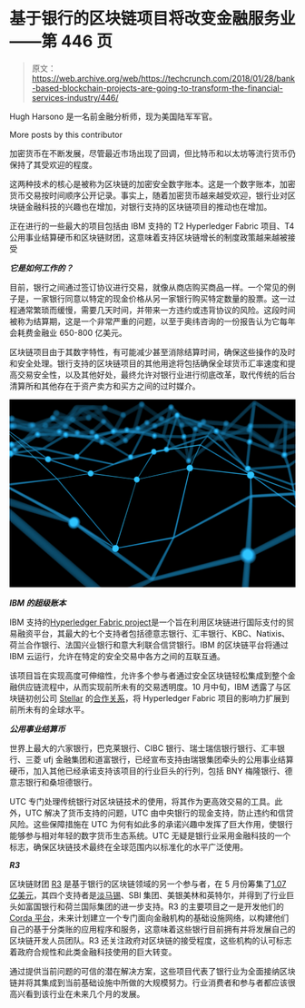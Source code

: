# 基于银行的区块链项目将改变金融服务业——第 446 页

> 原文：<https://web.archive.org/web/https://techcrunch.com/2018/01/28/bank-based-blockchain-projects-are-going-to-transform-the-financial-services-industry/446/>

Hugh Harsono 是一名前金融分析师，现为美国陆军军官。

More posts by this contributor

加密货币在不断发展，尽管最近市场出现了回调，但比特币和以太坊等流行货币仍保持了其受欢迎的程度。

这两种技术的核心是被称为区块链的加密安全数字账本。这是一个数字账本，加密货币交易按时间顺序公开记录。事实上，随着加密货币越来越受欢迎，银行业对区块链金融科技的兴趣也在增加，对银行支持的区块链项目的推动也在增加。

正在进行的一些最大的项目包括由 IBM 支持的 T2 Hyperledger Fabric 项目、T4 公用事业结算硬币和区块链财团，这意味着支持区块链增长的制度政策越来越被接受

***它是如何工作的？***

目前，银行之间通过签订协议进行交易，就像从商店购买商品一样。一个常见的例子是，一家银行同意以特定的现金价格从另一家银行购买特定数量的股票。这一过程通常繁琐而缓慢，需要几天时间，并带来一方违约或违背协议的风险。这段时间被称为结算期，这是一个非常严重的问题，以至于奥纬咨询的一份报告认为它每年会耗费金融业 650-800 亿美元。

区块链项目由于其数字特性，有可能减少甚至消除结算时间，确保这些操作的及时和安全处理。银行支持的区块链项目的其他用途将包括确保全球货币汇率速度和提高交易安全性，以及其他好处，最终允许对银行业进行彻底改革，取代传统的后台清算所和其他存在于资产卖方和买方之间的过时媒介。

![](img/1cda16053a8f2c55729e1205421744bd.png)

***IBM 的超级账本***

IBM 支持的[Hyperledger Fabric project](https://web.archive.org/web/20200317203525/https://www.ibm.com/blockchain/hyperledger-fabric-support.html)是一个旨在利用区块链进行国际支付的贸易融资平台，其最大的七个支持者包括德意志银行、汇丰银行、KBC、Natixis、荷兰合作银行、法国兴业银行和意大利联合信贷银行。IBM 的区块链平台将通过 IBM 云运行，允许在特定的安全交易中各方之间的互联互通。

该项目旨在实现高度可伸缩性，允许多个参与者通过安全区块链轻松集成到整个金融供应链流程中，从而实现前所未有的交易透明度。10 月中旬，IBM 透露了与区块链初创公司 [Stellar](https://web.archive.org/web/20200317203525/https://www.stellar.org/) 的[合作关系](https://web.archive.org/web/20200317203525/https://www.coindesk.com/ibms-stellar-move-tech-giant-use-lumen-cryptocurrency-payments-rail/)，将 Hyperledger Fabric 项目的影响力扩展到前所未有的全球水平。

***公用事业结算币***

世界上最大的六家银行，巴克莱银行、CIBC 银行、瑞士瑞信银行银行、汇丰银行、三菱 ufj 金融集团和道富银行，已经宣布支持由瑞银集团牵头的公用事业结算硬币，加入其他已经承诺支持该项目的行业巨头的行列，包括 BNY 梅隆银行、德意志银行和桑坦德银行。

UTC 专门处理传统银行对区块链技术的使用，将其作为更高效交易的工具。此外，UTC 解决了货币支持的问题，UTC 由中央银行的现金支持，防止违约和信贷风险。这些保障措施在 UTC 为何有如此多的承诺兴趣中发挥了巨大作用，使银行能够参与相对年轻的数字货币生态系统。UTC 无疑是银行业采用金融科技的一个标志，确保区块链技术最终在全球范围内以标准化的水平广泛使用。

***R3***

区块链财团 [R3](https://web.archive.org/web/20200317203525/https://www.r3.com/) 是基于银行的区块链领域的另一个参与者，在 5 月份筹集了[1.07 亿美元](https://web.archive.org/web/20200317203525/https://beta.techcrunch.com/2017/05/23/blockchain-consortium-r3-raises-107-million/)，其四个支持者是[淡马锡](https://web.archive.org/web/20200317203525/http://www.temasek.com.sg/)、SBI 集团、美银美林和英特尔，并得到了行业巨头如富国银行和荷兰国际集团的进一步支持。R3 的主要项目之一是开发他们的 [Corda 平台](https://web.archive.org/web/20200317203525/https://www.americanbanker.com/news/r3-makes-code-for-financial-agreements-platform-open-source)，未来计划建立一个专门面向金融机构的基础设施网络，以构建他们自己的基于分类账的应用程序和服务，这意味着这些银行目前拥有并将发展自己的区块链开发人员团队。R3 还关注政府对区块链的接受程度，这些机构的认可标志着政府合规性和此类金融科技使用的巨大转变。

通过提供当前问题的可信的潜在解决方案，这些项目代表了银行业为全面接纳区块链并将其集成到当前基础设施中所做的大规模努力。行业消费者和参与者都应该很高兴看到该行业在未来几个月的发展。